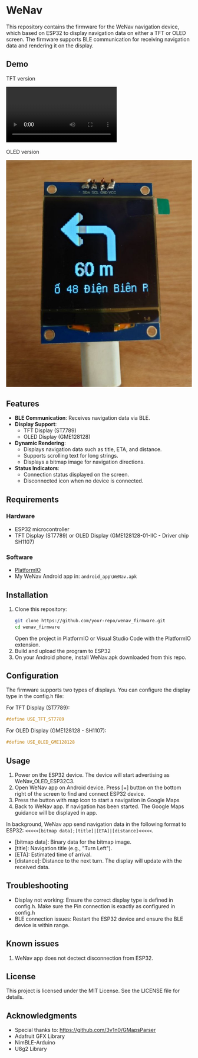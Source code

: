 # WeNav

This repository contains the firmware for the WeNav navigation device, which based on ESP32 to display navigation data on either a TFT or OLED screen. The firmware supports BLE communication for receiving navigation data and rendering it on the display.

## Demo

TFT version

![](demo/demo_tft.mp4)

OLED version

![](demo/demo_oled.jpg)

## Features

- **BLE Communication**: Receives navigation data via BLE.
- **Display Support**:
  - TFT Display (ST7789)
  - OLED Display (GME128128)
- **Dynamic Rendering**:
  - Displays navigation data such as title, ETA, and distance.
  - Supports scrolling text for long strings.
  - Displays a bitmap image for navigation directions.
- **Status Indicators**:
  - Connection status displayed on the screen.
  - Disconnected icon when no device is connected.

## Requirements

### Hardware
- ESP32 microcontroller
- TFT Display (ST7789) or OLED Display (GME128128-01-IIC - Driver chip SH1107)

### Software
- [PlatformIO](https://platformio.org/)
- My WeNav Android app in: `android_app\WeNav.apk`

## Installation

1. Clone this repository:
   ```bash
   git clone https://github.com/your-repo/wenav_firmware.git
   cd wenav_firmware
   ```
   Open the project in PlatformIO or Visual Studio Code with the PlatformIO extension.
2. Build and upload the program to ESP32
3. On your Android phone, install WeNav.apk downloaded from this repo.

## Configuration
The firmware supports two types of displays. You can configure the display type in the config.h file:

For TFT Display (ST7789):
```c
#define USE_TFT_ST7789
```
For OLED Display (GME128128 - SH1107):
```c
#define USE_OLED_GME128128
```

## Usage

1. Power on the ESP32 device. The device will start advertising as WeNav_OLED_ESP32C3.
2. Open WeNav app on Android device. Press [+] button on the bottom right of the screen to find and connect ESP32 device.
4. Press the button with map icon to start a navigation in Google Maps
5. Back to WeNav app. If navigation has been started. The Google Maps guidance will be displayed in app.

In background, WeNav app send navigation data in the following format to ESP32: `<<<<<[bitmap data];[title]|[ETA]|[distance]<<<<<`.
+ [bitmap data]: Binary data for the bitmap image.
+ [title]: Navigation title (e.g., "Turn Left").
+ [ETA]: Estimated time of arrival.
+ [distance]: Distance to the next turn.
The display will update with the received data.

## Troubleshooting
- Display not working: Ensure the correct display type is defined in config.h. Make sure the Pin connection is exactly as configured in config.h
- BLE connection issues: Restart the ESP32 device and ensure the BLE device is within range.

## Known issues

1. WeNav app does not dectect disconnection from ESP32.

## License
This project is licensed under the MIT License. See the LICENSE file for details.

## Acknowledgments
 - Special thanks to: https://github.com/3v1n0/GMapsParser
 - Adafruit GFX Library
 - NimBLE-Arduino
 - U8g2 Library

